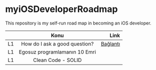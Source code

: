 # myiOSDeveloperRoadmap
This repository is my self-run road map in becoming an iOS developer.

|   | Konu    | Link  |
| --|:-------:| -----:|
| L1 | How do I ask a good question?  |  [Bağlantı](https://github.com/kaymal)  |
| L1 | Egosuz programlamanın 10 Emri   |     |
| L1 | Clean Code - SOLID     |  |

